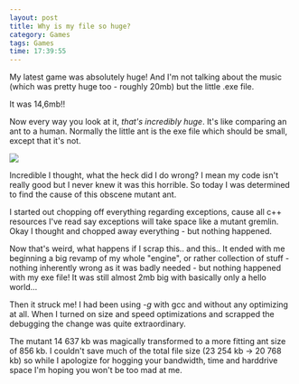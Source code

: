 ```yaml
---
layout: post
title: Why is my file so huge?
category: Games
tags: Games
time: 17:39:55
---
```

My latest game was absolutely huge! And I'm not talking about the music (which was pretty huge too - roughly 20mb) but the little .exe file.

It was 14,6mb!!

Now every way you look at it, *that's incredibly huge*. It's like comparing an ant to a human. Normally the little ant is the exe file which should be small, except that it's not.

<div class="center"><img src="http://www.kent.net/robotech/gallery/images/ant.gif" /></div>

Incredible I thought, what the heck did I do wrong? I mean my code isn't really good but I never knew it was this horrible. So today I was determined to find the cause of this obscene mutant ant.

I started out chopping off everything regarding exceptions, cause all c++ resources I've read say exceptions will take space like a mutant gremlin. Okay I thought and chopped away everything - but nothing happened.

Now that's weird, what happens if I scrap this.. and this.. It ended with me beginning a big revamp of my whole "engine", or rather collection of stuff - nothing inherently wrong as it was badly needed - but nothing happened with my exe file! It was still almost 2mb big with basically only a hello world...

Then it struck me! I had been using *-g* with gcc and without any optimizing at all. When I turned on size and speed optimizations and scrapped the debugging the change was quite extraordinary.

The mutant 14 637 kb was magically transformed to a more fitting ant size of 856 kb. I couldn't save much of the total file size (23 254 kb -> 20 768 kb) so while I apologize for hogging your bandwidth, time and harddrive space I'm hoping you won't be too mad at me.

